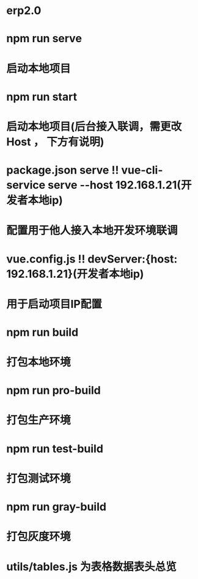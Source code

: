 # erp2.0

# npm run serve 
# 启动本地项目

# npm run start 
# 启动本地项目(后台接入联调，需更改 Host ， 下方有说明)

# package.json serve   !! vue-cli-service serve --host 192.168.1.21(开发者本地ip)
# 配置用于他人接入本地开发环境联调

# vue.config.js   !!  devServer:{host: 192.168.1.21}(开发者本地ip)
# 用于启动项目IP配置

# npm run build
# 打包本地环境

# npm run pro-build
# 打包生产环境

# npm run test-build
# 打包测试环境

# npm run gray-build
# 打包灰度环境



# utils/tables.js   为表格数据表头总览

